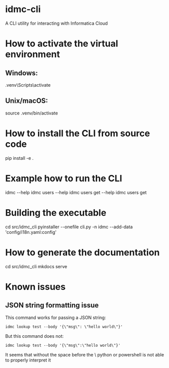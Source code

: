 # idmc-cli
A CLI utility for interacting with Informatica Cloud

# How to activate the virtual environment

## Windows:
.venv\Scripts\activate

## Unix/macOS:
source .venv/bin/activate

# How to install the CLI from source code
pip install -e .

# Example how to run the CLI
idmc --help
idmc users --help
idmc users get --help
idmc users get

# Building the executable
cd src/idmc_cli
pyinstaller --onefile cli.py -n idmc --add-data 'config/i18n.yaml:config'

# How to generate the documentation
cd src/idmc_cli
mkdocs serve

# Known issues

## JSON string formatting issue
This command works for passing a JSON string:

    idmc lookup test --body '{\"msg\": \"hello world\"}'

But this command does not:

    idmc lookup test --body '{\"msg\":\"hello world\"}'

It seems that without the space before the \ python or powershell is not able to properly interpret it